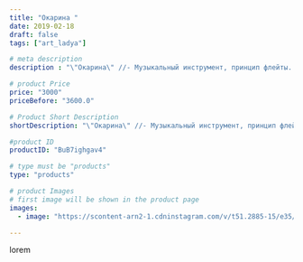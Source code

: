```yaml
---
title: "Окарина "
date: 2019-02-18
draft: false
tags: ["art_ladya"]

# meta description
description : "\"Окарина\" //- Музыкальный инструмент, принцип флейты. \"Арт Ладья\" Гончарная мастерская в Нижнем Новгороде. #гончар #исскуство #bccrecndj #potter #керамикадл"

# product Price
price: "3000"
priceBefore: "3600.0"

# Product Short Description
shortDescription: "\"Окарина\" //- Музыкальный инструмент, принцип флейты. \"Арт Ладья\" Гончарная мастерская в Нижнем Новгороде. #гончар #исскуство #bccrecndj #potter #керамикадляинтерьера #керамикаручнаяработа #гончарнаямастерская #керамиканазаказ #handmade #okarina #керамика #эксклюзивнаякерамика #music #ceramicart #claygoods #музыка #earthenware #ceramic #design #окарина #ocarina #flute #ceramicart #керамическаяфлейта #флейта #clay #авторскаякерамика"

#product ID
productID: "BuB7ighgav4"

# type must be "products"
type: "products"

# product Images
# first image will be shown in the product page
images:
  - image: "https://scontent-arn2-1.cdninstagram.com/v/t51.2885-15/e35/51522789_417932725608873_8574395091669785354_n.jpg?tp=1&_nc_ht=scontent-arn2-1.cdninstagram.com&_nc_cat=109&_nc_ohc=7FhFaf5PLJoAX8NyEJ1&ccb=7-4&oh=3afd57ea7bfc4d4cb858a77991f9a5ad&oe=60832079&_nc_sid=86f79a&ig_cache_key=MTk4MjEyNzE2NzE0Nzk3NzcyMA%3D%3D.2-ccb7-4"

---
```

lorem
